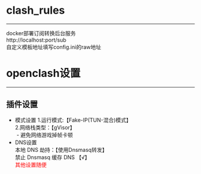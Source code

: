 # **clash_rules**
---
docker部署订阅转换后台服务  
http://localhost:port/sub  
自定义模板地址填写config.ini的raw地址

# **openclash设置**
---
## 插件设置
- 模式设置
1.运行模式:【Fake-IP(TUN-混合)模式】  
2.网络栈类型：【gVisor】  
&nbsp;- 避免网络游戏掉帧卡顿
- DNS设置  
  本地 DNS 劫持：【使用Dnsmasq转发】  
  禁止 Dnsmasq 缓存 DNS 【√】  
<font color="red">其他设置随便</font>  